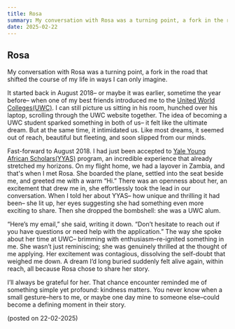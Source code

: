 ```yaml
---
title: Rosa
summary: My conversation with Rosa was a turning point, a fork in the road that shifted the course of my life in ways I can only imagine.
date: 2025-02-22
---
```


## Rosa


My conversation with Rosa was a turning point, a fork in the road that shifted the course of my life in ways I can only imagine.

It started back in August 2018– or maybe it was earlier, sometime the year before– when one of my best friends introduced me to the [United World Colleges(UWC)](https://www.uwc.org/about). I can still picture us sitting in his room, hunched over his laptop, scrolling through the UWC website together. The idea of becoming a UWC student sparked something in both of us– it felt like the ultimate dream. But at the same time, it intimidated us. Like most dreams, it seemed out of reach, beautiful but fleeting, and soon slipped from our minds.

Fast-forward to August 2018. I had just been accepted to [Yale Young African Scholars(YYAS)](https://africanscholars.yale.edu/about-us) program, an incredible experience that already stretched my horizons. On my flight home, we had a layover in Zambia, and that's when I met Rosa. She boarded the plane, settled into the seat beside me, and greeted me with a warm “Hi.” There was an openness about her, an excitement that drew me in, she effortlessly took the lead in our conversation. When I told her about YYAS– how unique and thrilling it had been– she lit up, her eyes suggesting she had something even more exciting to share. Then she dropped the bombshell: she was a UWC alum.

“Here’s my email,” she said, writing it down. “Don’t hesitate to reach out if you have questions or need help with the application.” The way she spoke about her time at UWC– brimming with enthusiasm–re-ignited something in me. She wasn’t just reminiscing; she was genuinely thrilled at the thought of me applying. Her excitement was contagious, dissolving the self-doubt that weighed me down. A dream I’d long buried suddenly felt alive again, within reach, all because Rosa chose to share her story.

I’ll always be grateful for her. That chance encounter reminded me of something simple yet profound: kindness matters. You never know when a small gesture–hers to me, or maybe one day mine to someone else–could become a defining moment in their story.


(posted on 22-02-2025)

